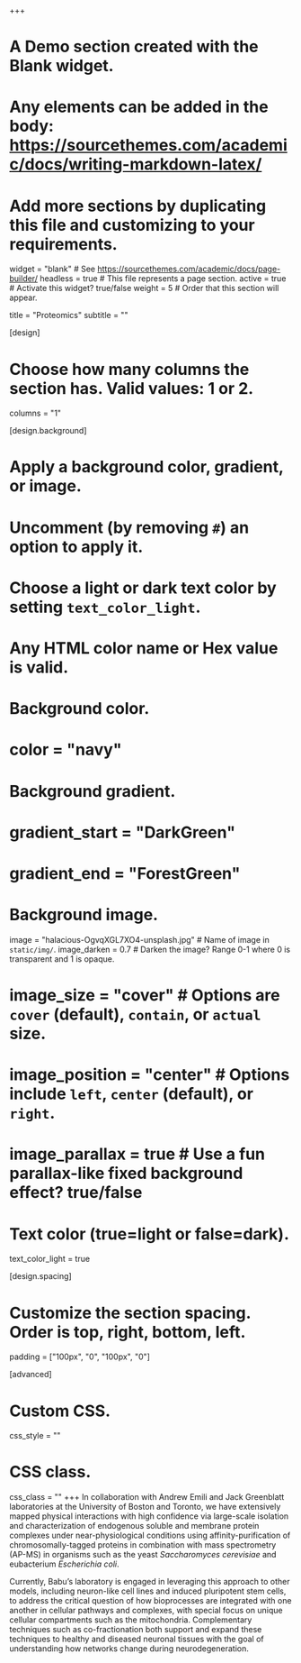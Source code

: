 +++
# A Demo section created with the Blank widget.
# Any elements can be added in the body: https://sourcethemes.com/academic/docs/writing-markdown-latex/
# Add more sections by duplicating this file and customizing to your requirements.

widget = "blank"  # See https://sourcethemes.com/academic/docs/page-builder/
headless = true  # This file represents a page section.
active = true  # Activate this widget? true/false
weight = 5  # Order that this section will appear.

title = "Proteomics"
subtitle = ""

[design]
  # Choose how many columns the section has. Valid values: 1 or 2.
  columns = "1"

[design.background]
  # Apply a background color, gradient, or image.
  #   Uncomment (by removing `#`) an option to apply it.
  #   Choose a light or dark text color by setting `text_color_light`.
  #   Any HTML color name or Hex value is valid.

  # Background color.
  # color = "navy"
  
  # Background gradient.
  # gradient_start = "DarkGreen"
  # gradient_end = "ForestGreen"
  
  # Background image.
   image = "halacious-OgvqXGL7XO4-unsplash.jpg"  # Name of image in `static/img/`.
   image_darken = 0.7  # Darken the image? Range 0-1 where 0 is transparent and 1 is opaque.
  # image_size = "cover"  #  Options are `cover` (default), `contain`, or `actual` size.
  # image_position = "center"  # Options include `left`, `center` (default), or `right`.
  # image_parallax = true  # Use a fun parallax-like fixed background effect? true/false

  # Text color (true=light or false=dark).
  text_color_light = true

[design.spacing]
  # Customize the section spacing. Order is top, right, bottom, left.
  padding = ["100px", "0", "100px", "0"]

[advanced]
 # Custom CSS. 
 css_style = ""
 
 # CSS class.
 css_class = ""
+++
In collaboration with Andrew Emili and Jack Greenblatt laboratories at the University of Boston and Toronto, we have extensively mapped physical interactions with high confidence via large-scale isolation and characterization of endogenous soluble and membrane protein complexes under near-physiological conditions using affinity-purification of chromosomally-tagged proteins in combination with mass spectrometry (AP-MS) in organisms such as the yeast *Saccharomyces cerevisiae* and eubacterium *Escherichia coli*. 

Currently, Babu’s laboratory is engaged in leveraging this approach to other models, including neuron-like cell lines and induced pluripotent stem cells, to address the critical question of how bioprocesses are integrated with one another in cellular pathways and complexes, with special focus on unique cellular compartments such as the mitochondria. Complementary techniques such as co-fractionation both support and expand these techniques to healthy and diseased neuronal tissues with the goal of understanding how networks change during neurodegeneration. 
